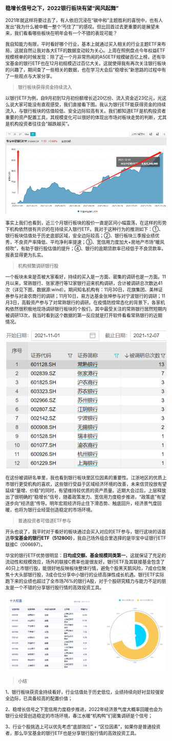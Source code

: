 ### 稳增长信号之下，2022银行板块有望“闻风起舞”

2021年就这样将要过去了，有人依旧沉浸在“碳中和”主题胜利的喜悦中，也有人发出“我为什么被中概一整个‘丐住了’”的感叹。但比回首过去更重要的是展望未来，我们看看哪些板块在明年会有一个不错的表现可能？

我自知能力有限，平时看好哪个行业，基本上就通过买入相关的行业主题ETF来布局，这就自然让我对各大ETF的数据变动较为关心。上周在照例盘点今年权益ETF规模榜单的时候发现：除了近一个月非常热闹的A50ETF规模破百亿上榜，还有华宝基金的银行ETF也在12月初规模迈过百亿大关。这就使得我有再次关注银行板块的兴趣了，期间查了一些相关的数据，也在学习大会后“稳增长”新思路的过程中有了一些观点与大家分享。

> 银行板块获得资金持续流入

以银行ETF为例，自9月初到12月初份额增长近20亿份、流入资金近23亿元，光这么说大家可能没有直观感受，我们直接看下图。我认为银行ETF能获得资金的持续流入，与银行板块的估值较低、安全边际较高有关。我们都知道ETF是机构投资者重要的资产配置工具，其规模变化可以很好的体现出市场对板块走势的判断，尤其是机构投资者往往会“越跌越买”。

![规模增长](../img/hbyh-2-1.png)

事实上我们也看到，近三个月银行板块的股价一直是区间小幅震荡，在这样的形势下机构依然很有共识的在持续买入银行ETF。我对于这种行为的推测如下：①、银行板块估值处于历史底部区域，安全边际较高；②、银行板块三季报业绩优秀，不良资产率降低、平均净利率提速；③、宽信用力度加大+房地产市场“暖风频吹”，有助于银行股估值的提升；④、银行的逾期贷款率已经低于不良贷款率，报表显得更为扎实。

> 机构频繁调研银行股

一个板块未来是否被大家看好，持续的买入是一方面、密集的调研也是一方面。11月以来，常熟银行、张家港行等12家银行迎来机构调研，合计被调研总次数达41次（详见下图，数据源:wind）。期间知名机构有：11月30日，花旗集团、美林证券参与对渝农商行的调研；11月10日，易方达基金张坤参与对宁波银行的调研；11月3日，高毅资产参与了对常熟银行的调研。在疫情防控常态化的背景下，各家机构依然很积极地现场调研银行板块的个股们，其中最受关注的常熟银行居然短期内被调研13次，我当时看到这个数据的第一反应就是打开软件看看常熟银行的近期情况。

![机构调研](../img/hbyh-2-2.png)

在这份被调研名单里，我也看到银行板块里区位因素的重要性。江浙地区的优质上市银行更受机构的喜欢，这些银行受益于区域经济环境的改善，未来信贷投放有望延续“量增、价稳”的同时，有望维持较优质的资产质量。近期大会过后，上层释放出了很明确的“稳增长”信号，随着政策发力、宽信用力度稳步推进，“政策底”有望逐步向“经济底”传导。明年宏观经济将止住下滑态势、触底回升，经济景气度回暖，也将为银行业经营创造稳定的市场环境。

> 普通投资者可借道ETF参与

开头也说了，我平时对于看好的板块通过会买入对应的ETF参与，银行这块的话首选**华宝基金的银行ETF（512800）**，我自己场外组合里选择的是华宝中证银行ETF联接C（006697）。

华宝的银行ETF优势很明显：**日均成交额、基金规模同类第一**，这就保证了充足的流动性和规模效应，场外的联接C费率也是很友好。银行ETF及其联接基金包含了40只上市银行股，能很好地反映板块整体行情，避免个股黑天鹅风险，7成仓位聚焦十大头部银行股，3成仓位分享中小银行的业绩高弹性成长机遇。银行ETF实际跑下来的业绩也超过了全市场76%的银行A股，对于个股研究精力与能力不足的朋友是一个不错的分享银行股行情的高效投资工具。

![权重](../img/hbyh-2-3.png)

> 小结

1、银行板块获资金持续看好，行业估值处于历史低位，业绩持续向好衬显较强安全边际，已具备较高的配置价值；

2、稳增长信号之下宽信用力度稳步推进，2022年经济景气度大概率回暖也会为银行业经营创造稳定的市场环境，春江水暖“机构鸭”们密集调研是个信号；

3、行业个股挑选上可以优先考虑“底部效应” + “区位因素”，如果你是普通投资者，那么华宝基金的银行ETF也是分享银行股行情的高效投资工具。